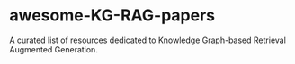 # awesome-KG-RAG-papers
A curated list of resources dedicated to Knowledge Graph-based Retrieval Augmented Generation.
